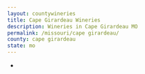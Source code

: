 ```yaml
---
layout: countywineries
title: Cape Girardeau Wineries
description: Wineries in Cape Girardeau MO
permalink: /missouri/cape girardeau/
county: cape girardeau
state: mo
---
```

-
